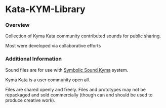 # Kata-KYM-Library

### Overview
Collection of Kyma Kata community contributed sounds for public sharing.

Most were developed via collaborative efforts 


### Additional Information 

Sound files are for use with [Symbolic Sound Kyma](https://kyma.symbolicsound.com) system.  

Kyma Kata is a user community open all.

Files are shared openly and freely.  Files and prototypes may not be repackaged and sold commercially (though can and should be used to produce creative work).


